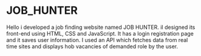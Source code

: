 # JOB_HUNTER
Hello i developed a job finding website named JOB HUNTER. iI designed its front-end using HTML, CSS and JavaScript. It has a login registration page and it saves user information. I used an API which fetches data from real time sites and displays hob vacancies of demanded role by the user.
